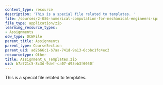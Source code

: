 ```yaml
---
content_type: resource
description: 'This is a special file related to templates. '
file: /courses/2-086-numerical-computation-for-mechanical-engineers-spring-2013/b7a721c58c3d9defca07d93eb3f6050f_Assignment_6_Templates.zip
file_type: application/zip
learning_resource_types:
- Assignments
ocw_type: OCWFile
parent_title: Assignments
parent_type: CourseSection
parent_uid: ad2666c1-b7aa-741d-9a13-6cbbc1fc4ec3
resourcetype: Other
title: Assignment_6_Templates.zip
uid: b7a721c5-8c3d-9def-ca07-d93eb3f6050f
---
```

This is a special file related to templates. 

